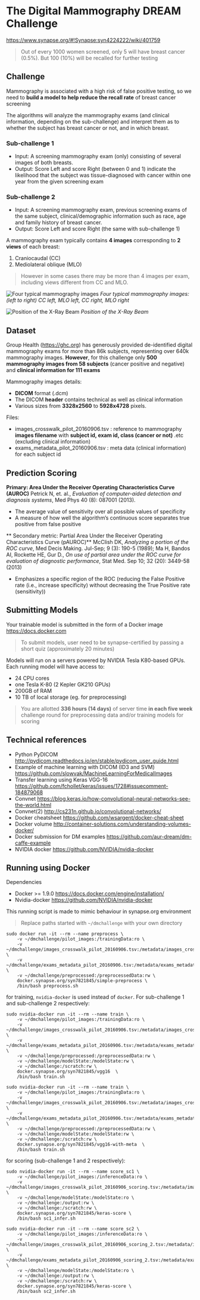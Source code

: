 # The Digital Mammography DREAM Challenge

https://www.synapse.org/#!Synapse:syn4224222/wiki/401759

> Out of every 1000 women screened, only 5 will have breast cancer (0.5%). But 100 (10%) will be recalled for further testing

## Challenge
Mammography is associated with a high risk of false positive testing, so we need to **build a model to help reduce the recall rate** of breast cancer screening

The algorithms will analyze the mammography exams (and clinical information, depending on the sub-challenge) and interpret them as to whether the subject has breast cancer or not, and in which breast.

### Sub-challenge 1
* Input: A screening mammography exam (only) consisting of several images of both breasts.
* Output: Score Left and score Right (between 0 and 1) indicate the likelihood that the subject was tissue-diagnosed with cancer within one year from the given screening exam

### Sub-challenge 2
* Input: A screening mammography exam, previous screening exams of the same subject, clinical/demographic information such as race, age and family history of breast cancer.
* Output: Score Left and score Right (the same with sub-challenge 1)

A mammography exam typically contains **4 images** corresponding to **2 views** of each breast:
1. Craniocaudal (CC)
2. Mediolateral oblique (MLO)

> However in some cases there may be more than 4 images per exam, including views different from CC and MLO.

![Four typical mammography images](CC_MLO_L_R.jpg)
*Four typical mammography images: (left to right) CC left, MLO left, CC right, MLO right*

![Position of the X-Ray Beam](image_view_orientation_400.png)
*Position of the X-Ray Beam*

## Dataset

Group Health (https://ghc.org) has generously provided de-identified digital mammography exams for more than 86k subjects, representing over 640k mammography images. **However**, for this challenge only **500 mammography images from 58 subjects** (cancer positive and negative) and **clinical information for 111 exams**

Mammography images details:
* **DICOM** format (.dcm)
* The DICOM **header** contains technical as well as clinical information
* Various sizes from **3328x2560** to **5928x4728** pixels.

Files:
* images_crosswalk_pilot_20160906.tsv : reference to mammography **images filename** with **subject id, exam id, class (cancer or not)** .etc (excluding clinical information)
* exams_metadata_pilot_20160906.tsv : meta data (clinical information) for each subject id

## Prediction Scoring

**Primary: Area Under the Receiver Operating Characteristics Curve (AUROC)**
Petrick N, et. al., *Evaluation of computer-aided detection and diagnosis systems*, Med Phys 40 (8): 087001 (2013).

* The average value of sensitivity over all possible values of specificity
* A measure of how well the algorithm’s continuous score separates true positive from false positive

** Secondary metric: Partial Area Under the Receiver Operating Characteristics Curve (pAUROC)**
McClish DK, *Analyzing a portion of the ROC curve*, Med Decis Making. Jul-Sep; 9 (3): 190-5 (1989);
Ma H, Bandos AI, Rockette HE, Gur D., *On use of partial area under the ROC curve for evaluation of diagnostic performance*, Stat Med. Sep 10; 32 (20): 3449-58 (2013)

* Emphasizes a specific region of the ROC (reducing the False Positive rate (i.e., increase specificity) without decreasing the True Positive rate (sensitivity))

## Submitting Models

Your trainable model is submitted in the form of a Docker image  https://docs.docker.com

> To submit models, user need to be synapse-certified by passing a short quiz (approximately 20 minutes)

 Models will run on a servers powered by NVIDIA Tesla K80-based GPUs. Each running model will have access to:
 * 24 CPU cores
 * one Tesla K-80 (2 Kepler GK210 GPUs)
 * 200GB of RAM
 * 10 TB of local storage (eg. for preprocessing)

> You are allotted **336 hours (14 days)** of server time **in each five week** challenge round for preprocessing data and/or training models for scoring

## Technical references
* Python PyDICOM http://pydicom.readthedocs.io/en/stable/pydicom_user_guide.html
* Example of machine learning with DICOM (ID3 and SVM) https://github.com/slowvak/MachineLearningForMedicalImages
* Transfer learning using Keras VGG-16 https://github.com/fchollet/keras/issues/1728#issuecomment-184879068
* Convnet https://blog.keras.io/how-convolutional-neural-networks-see-the-world.html
* Convnet(2) http://cs231n.github.io/convolutional-networks/
* Docker cheatsheet https://github.com/wsargent/docker-cheat-sheet
* Docker volume http://container-solutions.com/understanding-volumes-docker/
* Docker submission for DM examples https://github.com/aur-dream/dm-caffe-example
* NVIDIA docker https://github.com/NVIDIA/nvidia-docker


## Running using Docker

Dependencies

* Docker >= 1.9.0 https://docs.docker.com/engine/installation/
* Nvidia-docker https://github.com/NVIDIA/nvidia-docker

This running script is made to mimic behaviour in synapse.org environment

> Replace paths started with `~/dmchallenge` with your own directory

```
sudo docker run -it --rm --name preprocess \
    -v ~/dmchallenge/pilot_images:/trainingData:ro \
    -v ~/dmchallenge/images_crosswalk_pilot_20160906.tsv:/metadata/images_crosswalk.tsv:ro \
    -v ~/dmchallenge/exams_metadata_pilot_20160906.tsv:/metadata/exams_metadata.tsv:ro \
    -v ~/dmchallenge/preprocessed:/preprocessedData:rw \
    docker.synapse.org/syn7821845/simple-preprocess \
    /bin/bash preprocess.sh
```

for training, `nvidia-docker` is used instead of `docker`. For sub-challenge 1 and sub-challenge 2 respectively:

```
sudo nvidia-docker run -it --rm --name train \
    -v ~/dmchallenge/pilot_images:/trainingData:ro \
    -v ~/dmchallenge/images_crosswalk_pilot_20160906.tsv:/metadata/images_crosswalk.tsv:ro \
    -v ~/dmchallenge/exams_metadata_pilot_20160906.tsv:/metadata/exams_metadata.tsv:ro \
    -v ~/dmchallenge/preprocessed:/preprocessedData:rw \
    -v ~/dmchallenge/modelState:/modelState:rw \
    -v ~/dmchallenge:/scratch:rw \
    docker.synapse.org/syn7821845/vgg16  \
    /bin/bash train.sh
```

```
sudo nvidia-docker run -it --rm --name train \
    -v ~/dmchallenge/pilot_images:/trainingData:ro \
    -v ~/dmchallenge/images_crosswalk_pilot_20160906.tsv:/metadata/images_crosswalk.tsv:ro \
    -v ~/dmchallenge/exams_metadata_pilot_20160906.tsv:/metadata/exams_metadata.tsv:ro \
    -v ~/dmchallenge/preprocessed:/preprocessedData:rw \
    -v ~/dmchallenge/modelState:/modelState:rw \
    -v ~/dmchallenge:/scratch:rw \
    docker.synapse.org/syn7821845/vgg16-with-meta  \
    /bin/bash train.sh
```

for scoring (sub-challenge 1 and 2 respectively):

```
sudo nvidia-docker run -it --rm --name score_sc1 \
    -v ~/dmchallenge/pilot_images:/inferenceData:ro \
    -v ~/dmchallenge/images_crosswalk_pilot_20160906_scoring.tsv:/metadata/images_crosswalk.tsv:ro \
    -v ~/dmchallenge/modelState:/modelState:ro \
    -v ~/dmchallenge:/output:rw \
    -v ~/dmchallenge:/scratch:rw \
    docker.synapse.org/syn7821845/keras-score \
    /bin/bash sc1_infer.sh
```

```
sudo nvidia-docker run -it --rm --name score_sc2 \
    -v ~/dmchallenge/pilot_images:/inferenceData:ro \
    -v ~/dmchallenge/images_crosswalk_pilot_20160906_scoring_2.tsv:/metadata/images_crosswalk.tsv:ro \
    -v ~/dmchallenge/exams_metadata_pilot_20160906_scoring_2.tsv:/metadata/exams_metadata.tsv:ro \
    -v ~/dmchallenge/modelState:/modelState:ro \
    -v ~/dmchallenge:/output:rw \
    -v ~/dmchallenge:/scratch:rw \
    docker.synapse.org/syn7821845/keras-score \
    /bin/bash sc2_infer.sh
```
